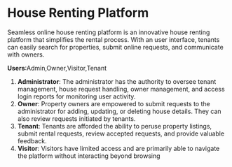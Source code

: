 # House Renting Platform 
Seamless online house renting platform is an innovative house renting platform that simplifies the rental process. With an user interface, tenants can easily search for properties, submit online requests, and communicate with owners.

**Users**:Admin,Owner,Visitor,Tenant
1) **Administrator**: The administrator has the authority to oversee tenant management, house request handling, owner management, and access login reports for monitoring user activity.
2) **Owner**: Property owners are empowered to submit requests to the administrator for adding, updating, or deleting house details. They can also review requests initiated by tenants.
3) **Tenant**: Tenants are afforded the ability to peruse property listings, submit rental requests, review accepted requests, and provide valuable feedback.
4) **Visitor**: Visitors have limited access and are primarily able to navigate the platform without interacting beyond browsing

